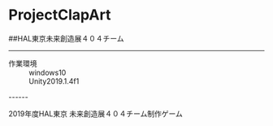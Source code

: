 # ProjectClapArt
  
##HAL東京未来創造展４０４チーム

------
<dl>
  <dt>作業環境</dt>
  <dd>windows10</dd>
  <dd>Unity2019.1.4f1</dd>
</dl>
------
  
2019年度HAL東京 未来創造展４０４チーム制作ゲーム

